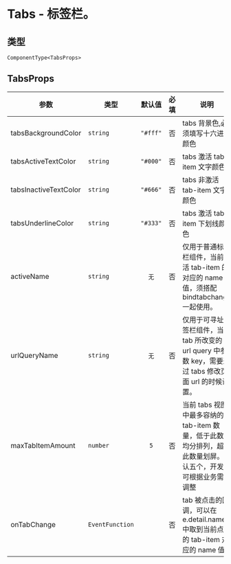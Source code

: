 # Tabs - 标签栏。

## 类型
```tsx
ComponentType<TabsProps>
```

## TabsProps

| 参数 | 类型 | 默认值 | 必填 | 说明 |
| --- | --- | :---: | :---: | --- |
| tabsBackgroundColor | `string` | `"#fff"` | 否 | tabs 背景色,必须填写十六进制颜色 |
| tabsActiveTextColor | `string` | `"#000"` | 否 | tabs 激活 tab-item 文字颜色 |
| tabsInactiveTextColor | `string` | `"#666"` | 否 | tabs 非激活 tab-item 文字颜色 |
| tabsUnderlineColor | `string` | `"#333"` | 否 | tabs 激活 tab-item 下划线颜色 |
| activeName | `string` | `无` | 否 | 仅用于普通标签栏组件，当前激活 tab-item 的对应的 name 值，须搭配 bindtabchange 一起使用。 |
| urlQueryName | `string` | `无` | 否 | 仅用于可寻址标签栏组件，当前 tab 所改变的 url query 中参数 key，需要通过 tabs 修改页面 url 的时候设置。 |
| maxTabItemAmount | `number` | `5` | 否 | 当前 tabs 视图中最多容纳的 tab-item 数量，低于此数量均分排列，超出此数量划屏。默认五个，开发者可根据业务需求调整 |
| onTabChange | `EventFunction` |  | 否 | tab 被点击的回调，可以在 e.detail.name 中取到当前点击的 tab-item 对应的 name 值 |